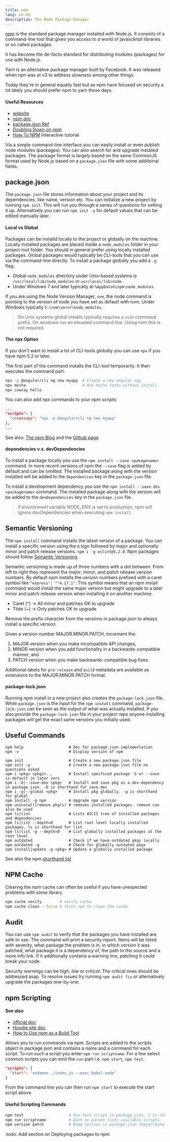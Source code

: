 ```yaml
---
title: npm
lang: en-US
description: The Node Package Manager
---
```


[npm](https://www.npmjs.com/) is the standard package manager installed with Node.js. It consists of a command-line tool that gives you access to a world of javasckript libraries or so called packages.

It has become the de-facto standard for distributing modules (packages) for use with Node.js.

Yarn is an alternative package manager built by Facebook. It was released when npn was at v3 to address slowness among other things.

Today they're in general equally fast but as npm have focused on security a lot lately you should prefer npm to yarn these days.

#### Useful Resources

- [website](https://www.npmjs.com/)
- [npm doc](https://docs.npmjs.com/)
- [package.json Ref](https://docs.npmjs.com/files/package.json)
- [Doubling Down on npm](https://roost.bocoup.com/blog/doubling-down-on-npm/)
- [How To NPM](https://github.com/npm/how-to-npm) interactive tutorial

Via a simple command-line interface you can easily install or even publish node modules (packages). You can also search for and upgrade installed packages. The package format is largely based on the same CommonJS format used by Node.js based on a `package.json` file with some additoinal fields.

## package.json

The `package.json` file stores information about your project and its dependencies, like name, version etc. You can initialize a new project by running `npm init`. This will run you through a series of questions for setting it up. Alternatively you can run `npm init -y` for default values that can be edited manually later.

#### Local vs Global

Packages can be installd locally to the project or globally on the machine. Locally installed packages are placed inside a `node_modules` folder in your project root folder. You should in general prefer using locally installed packages. Global packages would typically be CLI-tools that you can use via the command-line directly. To install a package globally you add a `-g` flag.

- Global `node_modules` directory under Unix-based systems is `/usr/local/lib/node_modules` or `usr/local/lib/node`.
- Under Windows 7 and later typically at `%AppData%\npm\node_modules`.

If you are using the Node Version Manager, `nvm`, the node command is pointing to the version of node you have set as default with nvm. Under Windows typically `C:\nvm\vernr\node_modules`.

> On Unix systems global installs typically requires a `sudo` command prefix. On windows run an elevated command line. Using nvm this is not required.

#### The npx Option

If you don't want to install a lot of CLI-tools globally you can use `npx` if you have npm 5.2 or later.

The first part of the command installs the CLI-tool temporarily. It then executes the command part:

```bash
npx -p @angular/cli ng new myapp  # Create a new angular app
npx mocha                         # Run mocha tests without install
npx cowsay hello
```

You can also add npx commands to your npm scripts:

```json
...
"scripts": {
  "createapp": "npx -p @angular/cli ng new myapp"
},
...
```

See also: [The npm Blog](https://blog.npmjs.org/post/162869356040/introducing-npx-an-npm-package-runner) and the [Github page](https://github.com/npm/npx)

#### dependencies v.s. devDependencies

To install a package locally you use the `npm install --save <pakagename>` command. In more recent versions of npm the `--save` flag is added by default and can be omitted. The installed package along with the version installed will be added to the `dependencies` key in the `package.json` file.

To install a development dependency you use the `npm install --save-dev <packagename>` command. The installed package along with the version will be added to the `devDependencies` key in the `package.json` file.

> if environment variable NODE_ENV is set to production, npm will ignore devDependencies when executing `npm install`.

## Semantic Versioning

The `npm install` command installs the latest version of a package. You can install a specific version using the `@` sign followed by major and optionally minor and patch release versions. `npm i -g eslint@5.2.0`. Npm packages should follow [Semantic Versioning](https://semver.org/).

Semantic versioning is made up of three numbers with a dot between. From left to right they represent the _major_, _minor_, and _patch_ release version numbers. By default npm installs the version numbers prefixed with a caret symbol like `"express": "^4.17.1"`. This symbol means that an npm install command would install the same major version but might upgrade to a later minor and patch release version when installing it on another machine.

- Caret (^) -> All minor and patches OK to upgrade
- Tilde (~) -> Only patches OK to upgrade

Remove the prefix character from the versions in package.json to always install a specific version.

Given a version number MAJOR.MINOR.PATCH, increment the:

1. MAJOR version when you make incompatible API changes,
2. MINOR version when you add functionality in a backwards-compatible manner, and
3. PATCH version when you make backwards-compatible bug fixes.

Additional labels for `pre-release` and `build` metadata are available as extensions to the MAJOR.MINOR.PATCH format.

#### package-lock.json

Running npm install in a new project also creates the `package-lock.json` file. While `package.json` is the input for the `npm install` command, `package-lock-json` can be seen as the output of what was actually installed. If you also provide the `package-lock.json` file in your project repo anyone installing packages will get the exact same versions you initially used.

## Useful Commands

```
npm help                    # Doc for package.json implementation
npm -v                      # Display version of npm

npm init                    # Create a new package.json file
npm init -y                 # Create a new package.json file no questions asked
npm i <pkg> <pkg2>...       # Install speificed package -S or --save is default in later vers
npm i -D|--save-dev <pkg>   # Install and save pkg as a dev-dependency in package.json. -D is shorthand for save-dev
npm i -g|--global <pkg>     # Install pkg globally. -g is shorthand for global
npm install -g npm          # Upgrade npm version
npm uninstall|remove pkg(s) # removes installed packages. remove can also be used
npm ls|list                 # Lists ASCII tree of installed packages and dependencies
npm ls|list --depth=0       # List root level locally installed packages. ls is shorthand for list
npm ls|list -g --depth=0    # List globally installed packages at the root level
npm outdated                # Check if we have outdated pkgs locally
npm outdated -g             # Check for globally outdated pkgs
npm install|update -g <pkg> # Update a globally installed package
```

See also the npm [shorthand list](https://docs.npmjs.com/misc/config#shorthands-and-other-cli-niceties)

## NPM Cache

Clearing the npm cache can often be useful if you have unexpected problems with some library.

```bash
npm cache verify        # verify cache
npm cache clean --force # force npm to clean the cache
```

## Audit

You can use `npm audit` to verify that the packages you have installed are safe to use. The command will print a security report. Items will be listed with severity, what package the problem is in, in which version it was patched, what package it is a dependency of, the path to the source and a more info link. If it additionally contains a warning line, patching it could break your code.

Security warnings can be _high_, _low_ or _critical_. The critical ones should be addressed asap. To resolve issues try running `npm audit fix` or alternatively upgrade the packages one-by-one.

## npm Scripting

#### See also

- [official doc](https://docs.npmjs.com/cli/run-script)
- [Hoodie site doc](https://github.com/hoodiehq/hoodie-css/blob/feature/build-automation/DEVELOPMENT.md)
- [How to Use npm as a Build Tool](https://www.keithcirkel.co.uk/how-to-use-npm-as-a-build-tool/)

Allows you to run commands via npm. Scripts are added to the scripts object in package json and contains a name and a command for each script. To run such a script you enter `npm run scriptname`. For a few select common scripts you can omit the `run`-part i.e. `npm start`, `npm test`.

```json
"scripts": {
  "start": "nodemon ./index.js --exec babel-node"
}
```

From the command line you can then run `npm start` to execute the start script above.

#### Useful Scripting Commands

```bash
npm test                    # Run test script in package.json. t is shorthand
npm run scriptname          # With no params lists available scripts.
npm version patch           # Bump version in package.json (major|minor|patch).
```

:todo: Add section on Deploying packages to npm
